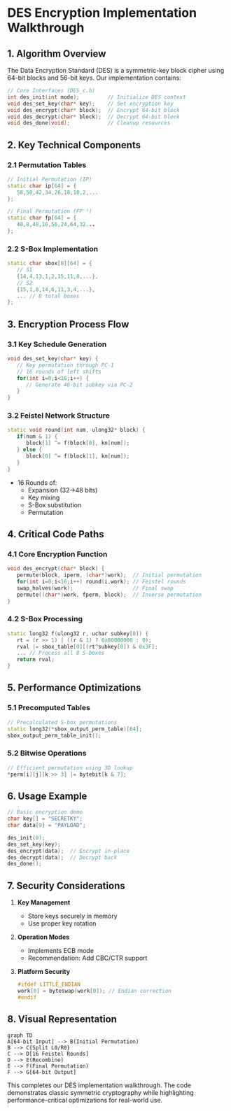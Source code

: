 # DES Encryption Implementation Walkthrough

## 1. Algorithm Overview
The Data Encryption Standard (DES) is a symmetric-key block cipher using 64-bit blocks and 56-bit keys. Our implementation contains:

```c
// Core Interfaces (DES_c.h)
int des_init(int mode);         // Initialize DES context 
void des_set_key(char* key);    // Set encryption key
void des_encrypt(char* block);  // Encrypt 64-bit block
void des_decrypt(char* block);  // Decrypt 64-bit block
void des_done(void);            // Cleanup resources
```

## 2. Key Technical Components

### 2.1 Permutation Tables
```cpp
// Initial Permutation (IP)
static char ip[64] = {
   58,50,42,34,26,18,10,2,...
};

// Final Permutation (FP⁻¹)
static char fp[64] = {
   40,8,48,16,56,24,64,32...
};
```

### 2.2 S-Box Implementation
```cpp
static char sbox[8][64] = {
   // S1
   {14,4,13,1,2,15,11,8,...},
   // S2
   {15,1,8,14,6,11,3,4,...},
   ... // 8 total boxes
};
```

## 3. Encryption Process Flow

### 3.1 Key Schedule Generation
```cpp
void des_set_key(char* key) {
   // Key permutation through PC-1
   // 16 rounds of left shifts
   for(int i=0;i<16;i++) {
      // Generate 48-bit subkey via PC-2
   }
}
```

### 3.2 Feistel Network Structure
```cpp
static void round(int num, ulong32* block) {
   if(num & 1) {
      block[1] ^= f(block[0], kn[num]);
   } else {
      block[0] ^= f(block[1], kn[num]);
   }
}
```
- 16 Rounds of:
  - Expansion (32→48 bits)
  - Key mixing
  - S-Box substitution
  - Permutation

## 4. Critical Code Paths

### 4.1 Core Encryption Function
```cpp
void des_encrypt(char* block) {
   permute(block, iperm, (char*)work);  // Initial permutation
   for(int i=0;i<16;i++) round(i,work); // Feistel rounds
   swap_halves(work);                   // Final swap
   permute((char*)work, fperm, block);  // Inverse permutation
}
```

### 4.2 S-Box Processing
```cpp
static long32 f(ulong32 r, uchar subkey[8]) {
   rt = (r >> 1) | ((r & 1) ? 0x80000000 : 0);
   rval |= sbox_table[0][(rt^subkey[0]) & 0x3F];
   ... // Process all 8 S-boxes
   return rval; 
}
```

## 5. Performance Optimizations

### 5.1 Precomputed Tables
```cpp
// Precalculated S-box permutations
static long32(*sbox_output_perm_table)[64]; 
sbox_output_perm_table_init();
```

### 5.2 Bitwise Operations
```cpp
// Efficient permutation using 3D lookup
*perm[i][j][k >> 3] |= bytebit[k & 7];
```

## 6. Usage Example
```cpp
// Basic encryption demo
char key[] = "SECRETKY"; 
char data[9] = "PAYLOAD";

des_init(0);
des_set_key(key);
des_encrypt(data);  // Encrypt in-place
des_decrypt(data);  // Decrypt back
des_done();
```

## 7. Security Considerations

1. **Key Management** 
   - Store keys securely in memory
   - Use proper key rotation

2. **Operation Modes**
   - Implements ECB mode
   - Recommendation: Add CBC/CTR support

3. **Platform Security**
   ```cpp
   #ifdef LITTLE_ENDIAN
   work[0] = byteswap(work[0]); // Endian correction
   #endif
   ```

## 8. Visual Representation

```mermaid
graph TD
A[64-bit Input] --> B(Initial Permutation)
B --> C{Split L0/R0}
C --> D[16 Feistel Rounds]
D --> E(Recombine)
E --> F(Final Permutation)
F --> G[64-bit Output]
```

This completes our DES implementation walkthrough. The code demonstrates classic symmetric cryptography while highlighting performance-critical optimizations for real-world use.
